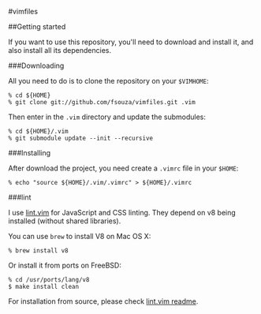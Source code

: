 #vimfiles

##Getting started

If you want to use this repository, you'll need to download and install it, and
also install all its dependencies.

###Downloading

All you need to do is to clone the repository on your ``$VIMHOME``:

	% cd ${HOME}
	% git clone git://github.com/fsouza/vimfiles.git .vim

Then enter in the ``.vim`` directory and update the submodules:

	% cd ${HOME}/.vim
	% git submodule update --init --recursive

###Installing

After download the project, you need create a ``.vimrc`` file in your ``$HOME``:

	% echo "source ${HOME}/.vim/.vimrc" > ${HOME}/.vimrc

###lint

I use [lint.vim](https://github.com/joestelmach/lint.vim) for JavaScript and
CSS linting. They depend on v8 being installed (without shared libraries).

You can use ``brew`` to install V8 on Mac OS X:

	% brew install v8

Or install it from ports on FreeBSD:

	% cd /usr/ports/lang/v8
	$ make install clean

For installation from source, please check [lint.vim
readme](https://github.com/joestelmach/lint.vim#installation).
